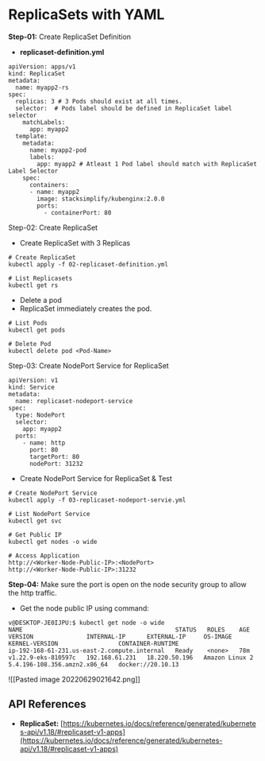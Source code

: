 # ReplicaSets with YAML

**Step-01:** Create ReplicaSet Definition
-   **replicaset-definition.yml**
```
apiVersion: apps/v1
kind: ReplicaSet
metadata:
  name: myapp2-rs
spec:
  replicas: 3 # 3 Pods should exist at all times.
  selector:  # Pods label should be defined in ReplicaSet label selector
    matchLabels:
      app: myapp2
  template:
    metadata:
      name: myapp2-pod
      labels:
        app: myapp2 # Atleast 1 Pod label should match with ReplicaSet Label Selector
    spec:
      containers:
      - name: myapp2
        image: stacksimplify/kubenginx:2.0.0
        ports:
          - containerPort: 80

```

Step-02: Create ReplicaSet
-   Create ReplicaSet with 3 Replicas

```
# Create ReplicaSet
kubectl apply -f 02-replicaset-definition.yml

# List Replicasets
kubectl get rs
```
-   Delete a pod
-   ReplicaSet immediately creates the pod.

```
# List Pods
kubectl get pods

# Delete Pod
kubectl delete pod <Pod-Name>
```

Step-03: Create NodePort Service for ReplicaSet
```
apiVersion: v1
kind: Service
metadata:
  name: replicaset-nodeport-service
spec:
  type: NodePort
  selector:
    app: myapp2
  ports:
    - name: http
      port: 80
      targetPort: 80
      nodePort: 31232  

```

-   Create NodePort Service for ReplicaSet & Test

```
# Create NodePort Service
kubectl apply -f 03-replicaset-nodeport-servie.yml

# List NodePort Service
kubectl get svc

# Get Public IP
kubectl get nodes -o wide

# Access Application
http://<Worker-Node-Public-IP>:<NodePort>
http://<Worker-Node-Public-IP>:31232

```

**Step-04:** Make sure the port is open on the node security group to allow the http traffic. 
- Get the node public IP using command:
```
v@DESKTOP-JE0IJPU:$ kubectl get node -o wide
NAME                                           STATUS   ROLES    AGE   VERSION               INTERNAL-IP      EXTERNAL-IP     OS-IMAGE         KERNEL-VERSION                 CONTAINER-RUNTIME
ip-192-168-61-231.us-east-2.compute.internal   Ready    <none>   78m   v1.22.9-eks-810597c   192.168.61.231   18.220.50.196   Amazon Linux 2   5.4.196-108.356.amzn2.x86_64   docker://20.10.13
```
![[Pasted image 20220629021642.png]]

## [](https://github.com/stacksimplify/kubernetes-fundamentals/tree/master/08-ReplicaSets-with-YAML#api-references)API References

-   **ReplicaSet:** [https://kubernetes.io/docs/reference/generated/kubernetes-api/v1.18/#replicaset-v1-apps](https://kubernetes.io/docs/reference/generated/kubernetes-api/v1.18/#replicaset-v1-apps)